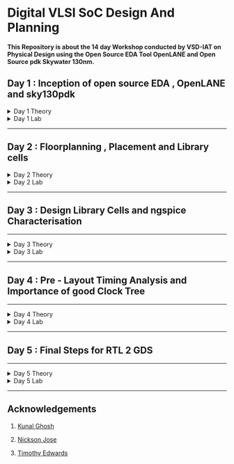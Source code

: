 
# Digital VLSI SoC Design And Planning

**This Repository is about the 14 day Workshop conducted by VSD-IAT on Physical Design using the Open Source EDA Tool OpenLANE and Open Source pdk Skywater 130nm.**

## Day 1 : Inception of open source EDA , OpenLANE and sky130pdk

<details>
<summary>Day 1  Theory</summary>

<br>

**OpenLANE ASIC Design Flow** 

The three components of an ASIC are RTL IPs , EDA Tools and PDK Data.

The Process Design Kit (pdk) acts as an interface between the fab and the designers. We used the skywater 130nm pdk. OpenLANE is built around skywater and is capable of perfoming the RTL2GDS Flow.
<img width="865" alt="Screenshot 2024-12-12 132333" src="https://github.com/user-attachments/assets/6dec1a52-c946-409f-b3d5-32f0b6a2e621" />

</details>


<details>
<summary>Day 1  Lab</summary>
 
Directory structure : Desktop/work/tools/openlane_working_dir/openlane

The docker contains all the pre installed tools


<img width="319" alt="image" src="https://github.com/user-attachments/assets/aaefc55f-a2b8-41cc-9835-2afe04df3f43" />

Successfully synthesized.

<img width="405" alt="image" src="https://github.com/user-attachments/assets/66fec57e-aa8a-4948-a424-0adc05e3dc99" />



designs/picorv32a/runs/results



<img width="599" alt="image" src="https://github.com/user-attachments/assets/9dddeaf2-f724-4873-94db-484a6b3c112b" />

```
Here , the Number of Cells = 14876

Number of Flip Flops = 1613

 Flop Ratio = Number of Flip Flops / Number of Cells
  
Therefore , Flop ratio = 0.1084 or 10.84 %
```

Files created on Dec 12 19:29

<img width="686" alt="image" src="https://github.com/user-attachments/assets/3f271b79-a615-47a2-a5fc-e68e4920fc87" />

Verified it with stats report


<img width="595" alt="image" src="https://github.com/user-attachments/assets/a4308e3a-3f5b-49f6-9f45-3fd89b2c7ff8" />
</details>



****
## Day 2 : Floorplanning , Placement and Library cells

<details>
<summary>Day 2 Theory</summary>

<br>

**Floorplanning**


During floor planning a number of parameters are to be set. A well defined floor plan leads to an ASIC design with high performance and optimum area. 

**Concept of Pre Placed cell :**

Pre placed cells allows the granulizing of a larger design for usage whenever required in the design. Pre placed cells or Macros and IP's have user defined loactions and hence are placed on the chip before automated placement and routing. The pre placed are implemented once and can be used mulitiple times in the netlist.

**Decoupled Capacitors :**


Decoupling capacitors are placed locally around the pre-placed cells. The decoupling capacitor is a large capacitor completely full of charge whose voltage is equivalent to the power supply. During switching activity the decoupling capacitor decouples the circuit from the main supply and provides the necessary voltage required by the pre placed cells.

**Power Planning :**

During this stage mulltiple power supplies are placed in the chip for proper functioning.All the coupling capacitors present in the circuit demand the power supply simultaneously  which results in noise in the circuit due to voltage droop or ground bounce.


**Pin Placement :**

Optimal pin placement for less power consumption.

****
**Cell Design Flow And Characterisation**
****
Standard cell library contains cells with different threshold voltages and different sizes.They are characterised using the software GUNA.

The characterisation flow is :

1 . Read the model file

2 . Read the extracted spice netlist

3 . Recognize the behavior of the buffer

4 . Read the sub circuit of buffer

5 . Read in the necessary power supply

6 . Apply the stimulus

7 . Provide the necessary output capacitances

8 . Provide the necessary simulation command

9 . Feed in the characterisation file containing steps 1-8 into the GUNA software whose output is .lib file containing the timing, noise and power characterization
</details>


<details>
<summary>Day 2 Lab</summary>
 Run the floor plan command :
 
 ```
   run_floorplan
 ```

<img width="852" alt="image" src="https://github.com/user-attachments/assets/1c396a24-3f3a-4258-a0da-b25d0f14f680" />


<img width="847" alt="image" src="https://github.com/user-attachments/assets/84d68b47-7215-4708-8aa8-7d94335ecd41" />


<img width="935" alt="image" src="https://github.com/user-attachments/assets/6f162ff2-9fff-458d-8261-59d2b474824f" />


**Port Layers in MAGIC for visualization**

<img width="944" alt="image" src="https://github.com/user-attachments/assets/af908103-c2ee-4a26-96e0-b3f1244983ae" />

**Decap and Tap Cells**

<img width="947" alt="image" src="https://github.com/user-attachments/assets/f79cc5d7-c19a-4fdf-b2fa-afe0450ce6e6" />

**Unplaced Standard Cells**

<img width="947" alt="image" src="https://github.com/user-attachments/assets/4f6b42f1-a21b-4d58-87e8-84bb152e11a4" />

**Placement**

```
 run_placement
```

**Command for Magic for visualization**

<img width="948" alt="image" src="https://github.com/user-attachments/assets/fe5b44db-c08d-43ed-99d3-d9231d9861c6" />

**Placement Layout**
 
<img width="944" alt="image" src="https://github.com/user-attachments/assets/4daa465b-b817-4511-8b3e-768c1bec00d8" />

<img width="946" alt="image" src="https://github.com/user-attachments/assets/2bad9872-8dba-405f-85d9-3c5439d6e0f6" />

</details>

****
## Day 3 : Design Library Cells and ngspice Characterisation

****
<details>
<summary>Day 3  Theory</summary>

<br>

**16 Mask CMOS Process**

1. Selecting a substrate.

2 . Creating active regions for transistors.

3 . Formation of N-well and P-well.

4 . Formation of the gate.

5 . Formation of lightly doped drain (LDD).

6 . Source and drain formation.

7 . Formation of contacts and local interconnects.

8 . Higher-level metal formation.

<img width="550" alt="image" src="https://github.com/user-attachments/assets/47caa765-23c2-4d55-b9e5-6d484c306b39" />
</details>

<details>
<summary>Day 3 Lab</summary>

 Configure the vsdstdcelldesign directory
 ![day 3(2)](https://github.com/user-attachments/assets/c74b212f-1764-44b9-afec-5b875de4c486)

View the inverter design in MAGIC
 ![magic vsdstdcell](https://github.com/user-attachments/assets/b81e92f0-50dd-412c-b7f4-048059962c46)

Extract the inverter to spice
![extract ngspice(1)](https://github.com/user-attachments/assets/85856e91-c01b-433d-991c-ada55df7c4ec)

![extract ngspice](https://github.com/user-attachments/assets/41b7707f-081b-4fee-9773-c03c8a2e6fe9)

spice3file created
![ngspice(3)](https://github.com/user-attachments/assets/fa061123-a3f8-4a30-826e-46b20346edd0)

Run NGSpice simulation and plot y vs time a
![rise transition](https://github.com/user-attachments/assets/9ceeebce-00b7-46cc-b12e-6eb387b30559)

Transient Response
![trans(2)](https://github.com/user-attachments/assets/2420b69a-4f61-4fcd-88cf-81506ecb5251)

Now we Calculate the following parameters
**Rise Transition Time:**

The time taken for the output waveform to transition from 20% to 80% of its maximum value.
```
 Using data points:
 x0 = 2.18543e-09, y0 = 0.660022
 x1 = 2.2575e-09, y1 = 2.63969
 Rise time = x1 - x0 = 0.07207 ns
```
**Fall Transition Time:**

The time taken for the output waveform to transition from 80% to 20% of its maximum value.
``` 
 Using data points:
 x0 = 4.05579e-09, y0 = 2.64003
 x1 = 4.09788e-09, y1 = 0.659969
 Fall time = x1 - x0 = 0.04209 ns
```
**Rise Cell Delay:**

The time taken for a 50% transition at the output corresponding to a 50% fall at the input.
```
 Using data points:
 x0 = 2.15e-09, y0 = 1.65
 x1 = 2.21647e-09, y1 = 1.65
 Rise Cell Delay = x1 - x0 = 0.06647ns
```
**Fall Cell Delay:**

The time taken for a 50% fall at the output corresponding to a 50% rise at the input.
```
 Using data points:
 x0 = 4.05e-09, y0 = 1.64994
 x1 = 4.08055e-09, y1 = 1.64994
 Fall Cell delay = x1 - x0 = 0.03055 ns
```
Open the lab files
![drc](https://github.com/user-attachments/assets/cffce6ac-61ad-4fc4-8460-cae7fe2aec4d)

Open the magic.crc file in VIM Editor
![2](https://github.com/user-attachments/assets/4224a6c1-10c6-4db5-84e4-f150a1c938e7)

Open empty magic layout
![empty magic](https://github.com/user-attachments/assets/a7426cd6-08b6-4679-9ecc-157da4c3d03f)

Magic layout after adding a new rule for poly.9 in the sky130A.tech file and performing DRC check

![VirtualBox_VSDWorkshop_17_12_2024_21_38_36](https://github.com/user-attachments/assets/e8bccbac-9067-41f7-82e4-2fc984a5cded)

Now adding a new rule for  ``` nwell.4 ``` in the ```sky130A.tech ``` file

 ![VirtualBox_VSDWorkshop_17_12_2024_22_25_10](https://github.com/user-attachments/assets/8dd93111-56d2-4d2b-8424-170219b55788)

![VirtualBox_VSDWorkshop_17_12_2024_22_26_51](https://github.com/user-attachments/assets/73278029-9580-4e20-a1f3-47d353d180e5)

Reloading and performing DRC check
![VirtualBox_VSDWorkshop_17_12_2024_22_00_50](https://github.com/user-attachments/assets/73d02ddd-0607-4459-8da4-ee843d7330fc)
![VirtualBox_VSDWorkshop_17_12_2024_22_23_11](https://github.com/user-attachments/assets/4ffba5fc-4fe7-46a3-9ac0-01900c53b93e)

                          



</details>

****

## Day 4 : Pre - Layout Timing Analysis and Importance of good Clock Tree

****

<details>
<summary>Day 4 Theory</summary>

<br>

**Delay Tables in Power-Aware Clock Tree Synthesis**

It shows the relation between the output load and input slew for each buffer.

They are used to model the behaviour of standard cells , macros and other components.

**Setup Timing Analysis (Real Clock)**

The setup condition is (Δ1 + Θ < T + Δ2 - S -S.U )

( Δ1 ): Launch flop delay.

( Δ2 ): Capture flop delay.

( |Δ1 - Δ2| ): Clock slew.

(Θ) : Combinational Delay between launch and capture flip flops.

(T) : Clock Time.

(S) : Setup Time.

(SU) : Setup Uncertainty

**Hold Timing Conditions**

With real clocks, the condition becomes: [ Θ + Δ1 > H + Δ2 + HU ]

Slack : Data Arrival Time - Data Required Time

</details>

<details>
<summary>Day 4 Lab</summary>

 The following command is fed in the Desktop/work/tools/openlane_working_dir/openlane/vsdstdcelldesign directory
```
   magic -T sky130A.tech sky130_inv.mag &
```
![mag file](https://github.com/user-attachments/assets/97448b21-6b0b-4ea7-8341-c898a05175af)


In the Tkcon window : 

```
   help grid
```

```
   grid 0.46um 0.34um 0.23um 0.17um
```
![VirtualBox_VSDWorkshop_19_12_2024_12_03_27](https://github.com/user-attachments/assets/26d45fc9-2af4-47a5-bd5d-f6b87209a2e2)

![VirtualBox_VSDWorkshop_19_12_2024_12_04_27](https://github.com/user-attachments/assets/75ff36c0-7819-4634-9d6d-b2e9c7b01716)

Save the layout with a custom name
![VirtualBox_VSDWorkshop_19_12_2024_12_26_52](https://github.com/user-attachments/assets/ba11dd8a-8600-40bc-9069-ec03784e3129)

Generate the LEF file
![VirtualBox_VSDWorkshop_19_12_2024_12_29_43](https://github.com/user-attachments/assets/60893658-6643-4f8d-b9f3-a3388530cf3f)

Verifying the LEF file
![VirtualBox_VSDWorkshop_19_12_2024_12_32_34](https://github.com/user-attachments/assets/234acb49-369a-46c3-9375-13c873138404)

Copying the new LEF files along with the libraries to the following directory
![VirtualBox_VSDWorkshop_19_12_2024_12_46_49](https://github.com/user-attachments/assets/cd3b14f2-df8b-439c-981a-d30112ff0fb6)

Edit the  ``` config.tcl ``` file
![VirtualBox_VSDWorkshop_19_12_2024_12_58_26](https://github.com/user-attachments/assets/ff5f945c-4f67-43b0-a45c-82a68f044116)

RUN The Synthesis followed by 2 new commands
```
   set lefs [glob $::env(DESIGN_DIR)/src/*.lef]
   add_lefs -src $lefs
```
![VirtualBox_VSDWorkshop_19_12_2024_13_10_43](https://github.com/user-attachments/assets/5596d28b-9f4d-442f-8b52-f0abc5713cca)
![VirtualBox_VSDWorkshop_19_12_2024_13_12_29](https://github.com/user-attachments/assets/57e9e665-0c89-40a5-addf-0e2e78f6f47a)

Changing the values of some variables : 
```
    set ::env(SYNTH_STRATEGY) "DELAY 3"
    set ::env(SYNTH_SIZING) 1
 ```
``` run_synthesis ```
![VirtualBox_VSDWorkshop_19_12_2024_13_42_27](https://github.com/user-attachments/assets/e8d8c34c-2b23-4f62-a3dd-c494655c190e)

```
    init_floorplan 
    place_io
    tap_decap_or
```
![VirtualBox_VSDWorkshop_19_12_2024_15_01_35](https://github.com/user-attachments/assets/3d7ac2e7-2f45-45ce-bd9c-5bfc7efdf62d)

![VirtualBox_VSDWorkshop_19_12_2024_15_03_49](https://github.com/user-attachments/assets/246d8626-232b-47f6-a294-bcf7886a2af6)

``` run_placement ```

![VirtualBox_VSDWorkshop_19_12_2024_15_05_19](https://github.com/user-attachments/assets/8eed86f9-a22c-470f-9023-de3d004d5cf8)

View the placement.def file in MAGIC
![VirtualBox_VSDWorkshop_19_12_2024_15_09_37](https://github.com/user-attachments/assets/c90cedab-84bd-4b8d-9cc6-eaf6f8859e16)
![VirtualBox_VSDWorkshop_19_12_2024_15_12_05](https://github.com/user-attachments/assets/f384ed33-74a8-494f-979b-21e570efd41d)
![VirtualBox_VSDWorkshop_19_12_2024_15_14_09 - Copy](https://github.com/user-attachments/assets/52f048dd-68bb-4068-9ed9-1bcc21e97177)

``` sta pre_sta.conf ```

Post - STA Analysis
![VirtualBox_VSDWorkshop_19_12_2024_17_27_51](https://github.com/user-attachments/assets/039219cd-a9fa-4b0f-aad5-7d96a642eb3c)

``` run_cts ```
![run cts](https://github.com/user-attachments/assets/ca5721b5-013e-4d40-a39a-abcb56be3c12)

![VirtualBox_VSDWorkshop_19_12_2024_19_40_28](https://github.com/user-attachments/assets/f576210c-7a3f-40f4-91f8-8b4707858ed8)

</details>

****

## Day 5 : Final Steps for RTL 2 GDS

****

<details>
<summary>Day 5 Theory</summary>
<br>
 
 **Global and Detailed Routing using TritonRoute**

 ![image](https://github.com/user-attachments/assets/4a990392-bdbb-49a5-bbb8-2a52e72c715d)

 ![image](https://github.com/user-attachments/assets/117c8870-9c9b-4f2b-85cb-f7fadb756fd5)

 ![image](https://github.com/user-attachments/assets/4bd0b245-dbc3-4a69-baf3-6898a9733b28)

 ![image](https://github.com/user-attachments/assets/8fa489d3-0269-407a-8c64-4e8d5eca13a5)

 ![image](https://github.com/user-attachments/assets/e24f990c-ff62-4c90-9ac2-7db0c0f42f2a)


 
</details>

<details>
<summary>Day 5 Lab</summary>
 
**PDN (Power Distribution Network)**

 ``` gen_pdn ```
 
 ![VirtualBox_VSDWorkshop_21_12_2024_09_14_07](https://github.com/user-attachments/assets/69099568-9121-4216-b800-6382ea73e874)

 Loading THE PDN in MAGIC
 ![VirtualBox_VSDWorkshop_21_12_2024_09_19_24](https://github.com/user-attachments/assets/de921877-11e2-4a6e-99a4-f7a6f28fdd90)
 ![VirtualBox_VSDWorkshop_21_12_2024_09_19_58](https://github.com/user-attachments/assets/f5234c03-a920-4aeb-bdb8-a20e9a0d2634)
 ![after gen-pdn](https://github.com/user-attachments/assets/8a86a8f0-74ae-4a0a-b781-88317f858baa)

 
``` run_routing ```
![VirtualBox_VSDWorkshop_21_12_2024_09_21_40](https://github.com/user-attachments/assets/b192f83b-8d25-4acb-8f7c-eb7a351f9694)
![VirtualBox_VSDWorkshop_21_12_2024_09_42_31](https://github.com/user-attachments/assets/588445a0-4e5d-4926-a74e-22dd258a46b7)
![VirtualBox_VSDWorkshop_21_12_2024_10_01_16](https://github.com/user-attachments/assets/aa7fddfe-5a5c-4a83-bec1-02986104b3ad)

Routed def FILE IN MAGIC
![VirtualBox_VSDWorkshop_21_12_2024_09_45_46](https://github.com/user-attachments/assets/3222471f-82d7-4788-b539-921c1e55e3fc)
![VirtualBox_VSDWorkshop_21_12_2024_09_48_48](https://github.com/user-attachments/assets/007371cd-5d97-45a2-8de9-2110925639a0)
![VirtualBox_VSDWorkshop_21_12_2024_09_49_34](https://github.com/user-attachments/assets/fc6732f2-c0b5-4934-af64-50ce4c918b23)

**Timing Analysis**

Using Open STA 
![VirtualBox_VSDWorkshop_21_12_2024_10_28_48](https://github.com/user-attachments/assets/0b0c471e-2adc-4035-b7ff-bdd9862cb719)
![VirtualBox_VSDWorkshop_21_12_2024_10_29_35](https://github.com/user-attachments/assets/4a2ee0a3-f96f-4c45-b6db-feb2ab312e24)

</details>

****

## Acknowledgements

1. [Kunal Ghosh](https://github.com/kunalg123)

2. [Nickson Jose](https://github.com/nickson-jose)

3. [Timothy Edwards](https://github.com/RTimothyEdwards)












